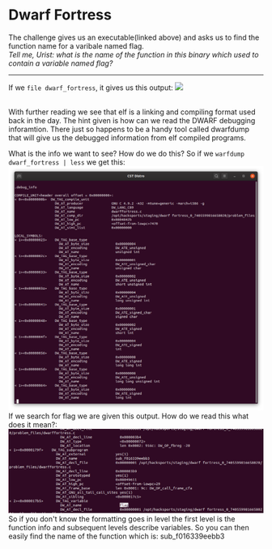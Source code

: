 # Dwarf Fortress
The challenge gives us an executable(linked above) and asks us to find the function name for a varibale named flag.
<br />
*Tell me, Urist: what is the name of the function in this binary which used to contain a variable named flag?*

---
If we `file dwarf_fortress`, it gives us this output:
![](/filetype.png)

<br />
With further reading we see that elf is a linking and compiling format used back in the day. The hint given is how can we read the DWARF debugging inforamtion. There just so happens to be a handy  tool called dwarfdump that will give us the debugged information from elf compiled programs.
<br />

What is the info we want to see? How do we do this?
So if we `warfdump dwarf_fortress | less` we get this:
![](dwarfdump.png)
<br />
If we search for flag we are given this output. How do we read this what does it mean?:
![](flagsearch.png)
<br />
So if you don't know the formatting goes in level the first level is the function info and subsequent levels describe variables. So you can then easily find the name of the function which is: sub_f016339eebb3
